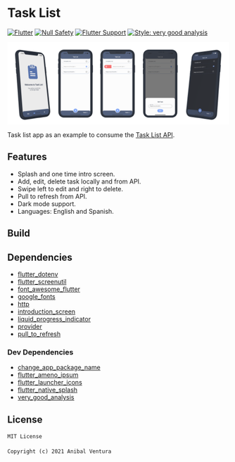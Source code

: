 # Task List

[![Flutter](https://img.shields.io/static/v1?label=Flutter&message=2.2&color=blue)](https://flutter.dev/)
[![Null Safety](https://img.shields.io/static/v1?label=Null+Safety&message=YES&color=success)](https://flutter.dev/docs/null-safety)
[![Flutter Support](https://img.shields.io/static/v1?label=Support&message=Android%20|%20iOS&color=blue)]()
[![Style: very good analysis](https://img.shields.io/badge/Style-very_good_analysis-B22C89.svg)](https://pub.dev/packages/very_good_analysis)

<img src="assets/images/repository-banner.png" align="center"/>

Task list app as an example to consume the [Task List API](https://github.com/anibalventura/task-list-rest-api).

## Features

- Splash and one time intro screen.
- Add, edit, delete task locally and from API.
- Swipe left to edit and right to delete.
- Pull to refresh from API.
- Dark mode support.
- Languages: English and Spanish.

## Build

## Dependencies

- [flutter_dotenv](https://pub.dev/packages/flutter_dotenv)
- [flutter_screenutil](https://pub.dev/packages/flutter_screenutil)
- [font_awesome_flutter](https://pub.dev/packages/font_awesome_flutter)
- [google_fonts](https://pub.dev/packages/google_fonts)
- [http](https://pub.dev/packages/http)
- [introduction_screen](https://pub.dev/packages/introduction_screen)
- [liquid_progress_indicator](https://pub.dev/packages/liquid_progress_indicator)
- [provider](https://pub.dev/packages/provider)
- [pull_to_refresh](https://pub.dev/packages/pull_to_refresh)

### Dev Dependencies

- [change_app_package_name](https://pub.dev/packages/change_app_package_name)
- [flutter_ameno_ipsum](https://pub.dev/packages/flutter_ameno_ipsum)
- [flutter_launcher_icons](https://pub.dev/packages/flutter_launcher_icons)
- [flutter_native_splash](https://pub.dev/packages/flutter_native_splash)
- [very_good_analysis](https://pub.dev/packages/very_good_analysis)

## License

```xml
MIT License

Copyright (c) 2021 Anibal Ventura
```
